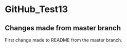 # GitHub_Test13

## Changes made from master branch
First change made to README from the master branch.
